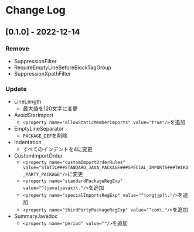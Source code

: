 # Change Log

## [0.1.0] - 2022-12-14

### Remove

- SuppressionFilter
- RequireEmptyLineBeforeBlockTagGroup
- SuppressionXpathFilter

### Update

- LineLength
  - 最大値を120文字に変更
- AvoidStarImport
  - `<property name="allowStaticMemberImports" value="true"/>`を追加
- EmptyLineSeparator
  - `PACKAGE_DEF`を削除
- Indentation
  - すべてのインデントを4に変更
- CustomImportOrder
  - `<property name="customImportOrderRules" value="STATIC###STANDARD_JAVA_PACKAGE###SPECIAL_IMPORTS###THIRD_PARTY_PACKAGE"/>`に変更
  - `<property name="standardPackageRegExp" value="^(java|javax)\."/>`を追加
  - `<property name="specialImportsRegExp" value="^(org|jp)\."/>`を追加
  - `<property name="thirdPartyPackageRegExp" value="^com\."/>`を追加
- SummaryJavadoc
  - `<property name="period" value=""/>`を追加
